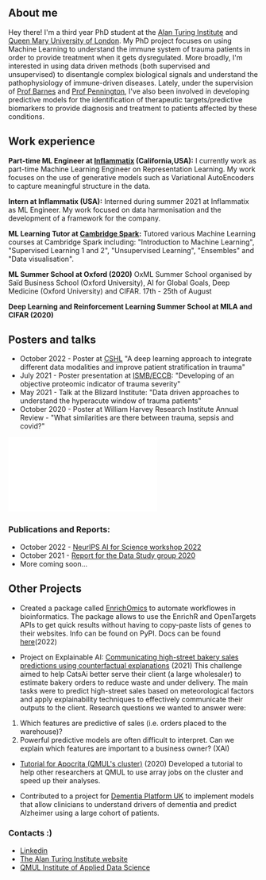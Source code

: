 ## About me

Hey there! I'm a third year PhD student at the [Alan Turing Institute](https://www.turing.ac.uk) and [Queen Mary University of London](https://www.qmul.ac.uk). My PhD project focuses on using Machine Learning to understand the immune system of trauma patients in order to provide treatment when it gets dysregulated. More broadly, I'm interested in using data driven methods (both supervised and unsupervised) to disentangle complex biological signals and understand the pathophysiology of immune-driven diseases.
Lately, under the supervision of [Prof Barnes](https://www.qmul.ac.uk/c4tb/our-team/profiles/barnes-michael.html) and [Prof Pennington](https://www.qmul.ac.uk/blizard/all-staff/profiles/daniel-j-pennington.html), I've also been involved in developing predictive models for the identification of therapeutic targets/predictive biomarkers to provide diagnosis and treatment to patients affected by these conditions. 

## Work experience

**Part-time ML Engineer at [Inflammatix](https://inflammatix.com/ml/) (California,USA):** I currently work as part-time Machine Learning Engineer on Representation Learning. My work focuses on the use of generative models such as Variational AutoEncoders to capture meaningful structure in the data. 

**Intern at Inflammatix (USA):** Interned during summer 2021 at Inflammatix as ML Engineer. My work focused on data harmonisation and the development of a framework for the company.

**ML Learning Tutor at [Cambridge Spark](https://www.cambridgespark.com/?hsLang=en):** Tutored various Machine Learning courses at Cambridge Spark including: "Introduction to Machine Learning", "Supervised Learning 1 and 2", "Unsupervised Learning", "Ensembles" and "Data visualisation".

**ML Summer School at Oxford (2020)** OxML Summer School organised by Saïd Business School (Oxford University), AI for Global Goals, Deep Medicine (Oxford University) and CIFAR. 17th - 25th of August

**Deep Learning and Reinforcement Learning Summer School at MILA and CIFAR (2020)**

## Posters and talks
- October 2022 - Poster at [CSHL](https://meetings.cshl.edu/abstracts.aspx?meet=DATA&year=22) "A deep learning approach to integrate different data modalities and improve patient stratification in trauma" 
- July 2021 - Poster presentation at [ISMB/ECCB](https://www.iscb.org/cms_addon/conferences/ismbeccb2021/posters.php?track=MLCSB&session=D): "Developing of an objective proteomic indicator of trauma severity"
- May 2021 - Talk at the Blizard Institute: "Data driven approaches to understand the hyperacute window of trauma patients"
- October 2020 - Poster at William Harvey Research Institute Annual Review - "What similarities are there between trauma, sepsis and covid?"

![This is an image](ISMB_poster_v5.pdf)

### Publications and Reports:
- October 2022 - [NeurIPS AI for Science workshop 2022](https://openreview.net/pdf?id=FRE7FT9DDAj)
- October 2021 - [Report for the Data Study group 2020](https://zenodo.org/record/5562660#.YmLkSS8w2RY)
- More coming soon...

## Other Projects

- Created a package called [EnrichOmics](https://github.com/saramasarone/enrich_omics) to automate workflowes in bioinformatics. The package allows to use the EnrichR and OpenTargets APIs to get quick results without having to copy-paste lists of genes to their websites. Info can be found on PyPI. Docs can be found [here](https://enrich-omics.readthedocs.io/en/latest/index.html)(2022) 


- Project on Explainable AI: [Communicating high-street bakery sales predictions using counterfactual explanations](https://zenodo.org/record/5562660#.YmLkSS8w2RY) (2021)
This challenge aimed to help CatsAi better serve their client (a large wholesaler) to estimate bakery orders to reduce waste and under delivery. The main tasks were to predict high-street sales based on meteorological factors and apply explainability techniques to effectively communicate their outputs to the client. Research questions we wanted to answer were:

1. Which features are predictive of sales (i.e. orders placed to the warehouse)?
2. Powerful predictive models are often difficult to interpret. Can we explain which features are important to a business owner? (XAI)

- [Tutorial for Apocrita (QMUL's cluster)](https://github.com/saramasarone/Running-kallisto-on-Apocrita) (2020) Developed a tutorial to help other researchers at QMUL to use array jobs on the cluster and speed up their analyses.

- Contributed to a project for [Dementia Platform UK](https://www.dementiasplatform.uk) to implement models that allow clinicians to understand drivers of dementia and predict Alzheimer using a large cohort of patients.


### Contacts :)

- [Linkedin](https://www.linkedin.com/in/sara-masarone/)
- [The Alan Turing Institute website](https://www.turing.ac.uk/people/doctoral-students/sara-masarone)
- [QMUL Institute of Applied Data Science](https://www.applieddatascience.qmul.ac.uk/people/smasarone)

